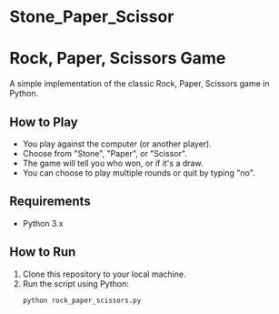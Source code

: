 # Stone_Paper_Scissor
# Rock, Paper, Scissors Game

A simple implementation of the classic Rock, Paper, Scissors game in Python.

## How to Play

- You play against the computer (or another player).
- Choose from "Stone", "Paper", or "Scissor".
- The game will tell you who won, or if it's a draw.
- You can choose to play multiple rounds or quit by typing "no".

## Requirements

- Python 3.x

## How to Run

1. Clone this repository to your local machine.
2. Run the script using Python:
   ```bash
   python rock_paper_scissors.py
